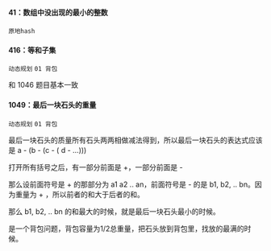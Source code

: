 #### 41：数组中没出现的最小的整数

`原地hash`

#### 416：等和子集

`动态规划` `01 背包`

和 1046 题目基本一致

#### 1049：最后一块石头的重量

`动态规划` `01 背包`

最后一块石头的质量所有石头两两相做减法得到，所以最后一块石头的表达式应该是 a - (b - (c - ( d - ...)))

打开所有括号之后，有一部分前面是 +，一部分前面是 -

那么设前面符号是 + 的那部分为 a1 a2 .. an，前面符号是 - 的是 b1, b2, .. bn。因为重量为 + ，所以前者的和大于后者的和。

那么 b1, b2, .. bn 的和最大的时候，就是最后一块石头最小的时候。

是一个背包问题，背包容量为1/2总重量，把石头放到背包里，找放的最满的时候。